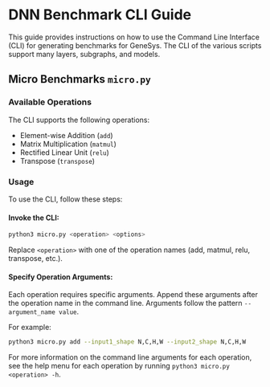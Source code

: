 # DNN Benchmark CLI Guide
This guide provides instructions on how to use the Command Line Interface (CLI) for generating benchmarks for GeneSys. The CLI of the various scripts support many layers, subgraphs, and models.

## Micro Benchmarks `micro.py`
### Available Operations
The CLI supports the following operations:

* Element-wise Addition (`add`)
* Matrix Multiplication (`matmul`)
* Rectified Linear Unit (`relu`)
* Transpose (`transpose`)

### Usage
To use the CLI, follow these steps:

#### Invoke the CLI:

```bash
python3 micro.py <operation> <options>
```
Replace `<operation>` with one of the operation names (add, matmul, relu, transpose, etc.).

#### Specify Operation Arguments:
Each operation requires specific arguments. Append these arguments after the operation name in the command line. Arguments follow the pattern `--argument_name value`.

For example:

```bash
python3 micro.py add --input1_shape N,C,H,W --input2_shape N,C,H,W
```

For more information on the command line arguments for each operation, see the help menu for each operation by running `python3 micro.py <operation> -h`.
